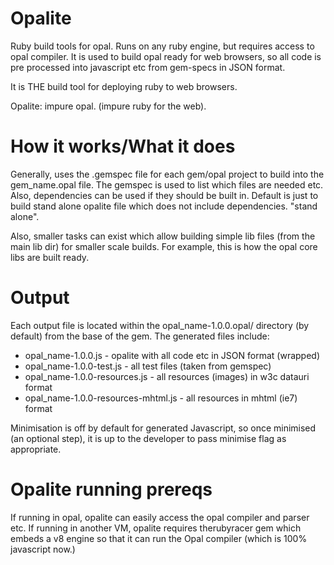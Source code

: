 Opalite
=======

Ruby build tools for opal. Runs on any ruby engine, but requires access to opal
compiler. It is used to build opal ready for web browsers, so all code is pre
processed into javascript etc from gem-specs in JSON format. 

It is THE build tool for deploying ruby to web browsers.

Opalite: impure opal. (impure ruby for the web).

How it works/What it does
=========================

Generally, uses the .gemspec file for each gem/opal project to build into the
gem_name.opal file. 
The gemspec is used to list which files are needed etc. Also, dependencies can
be used if they should be built in. Default is just to build stand alone opalite
file which does not include dependencies. "stand alone".

Also, smaller tasks can exist which allow building simple lib files (from the
main lib dir) for smaller scale builds. For example, this is how the opal core
libs are built ready.

Output
======

Each output file is located within the opal_name-1.0.0.opal/ directory (by default) from the base of the gem. The generated files include:

* opal_name-1.0.0.js - opalite with all code etc in JSON format (wrapped)
* opal_name-1.0.0-test.js - all test files (taken from gemspec)
* opal_name-1.0.0-resources.js - all resources (images) in w3c datauri format
* opal_name-1.0.0-resources-mhtml.js - all resources in mhtml (ie7) format

Minimisation is off by default for generated Javascript, so once minimised (an 
optional step), it is up to the developer to pass minimise flag as appropriate.

Opalite running prereqs
=======================

If running in opal, opalite can easily access the opal compiler and parser etc.
If running in another VM, opalite requires therubyracer gem which embeds a v8
engine so that it can run the Opal compiler (which is 100% javascript now.)
